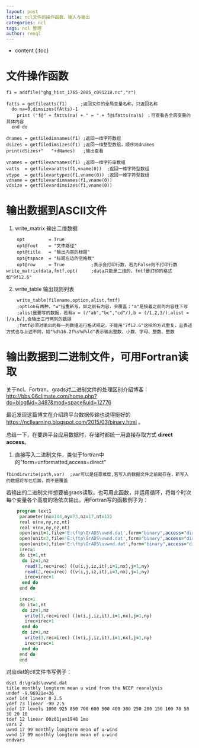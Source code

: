 ```yaml
---
layout: post
title: ncl文件的操作函数、输入与输出
categories: ncl
tags: ncl 整理
author: renql
---
```


* content
{:toc}

# 文件操作函数
```
f1 = addfile("ghg_hist_1765-2005_c091218.nc","r")
  
fatts = getfileatts(f1)     ;返回文件的全局变量名称，只返回名称
  do na=0,dimsizes(fAtts)-1
    print ("f@" + fAtts(na) + " = " + f@$fAtts(na)$) ；可查看各全局变量的具体内容
  end do
  
dnames = getfiledimnames(f1) ;返回一维字符数组
dsizes = getfiledimsizes(f1) ;返回一维整型数组，顺序同dnames
print(dSizes+"   "+dNames)   ;输出查看

vnames = getfilevarnames(f1) ;返回一维字符串数组
vatts  = getfilevaratts(f1,vname(0))  ;返回一维字符型数组
vtype  = getfilevartypes(f1,vname(0)) ;返回一维字符型数组
vdname = getfilevardimnames(f1,vname(0))
vdsize = getfilevardimsizes(f1,vname(0))
```




# 输出数据到ASCII文件
1. write_matrix 输出二维数据   
```
	opt 		= True
	opt@fout 	= "文件路径"
	opt@title 	= "输出内容的标题"
	opt@tspace  = "标题左边的空格数"
	opt@row 	= True 			;表示会打印行数，若为False则不打印行数
write_matrix(data,fmtf,opt)		;data只能是二维的，fmtf是打印的格式如"9f12.6"
```

2. write_table 输出规则列表
```
	write_table(filename,option,alist,fmtf)
	;option有两种，"w"指重新写，如之前有内容，会覆盖；"a"是接着之前的内容往下写
	;alist是要写的数据，若有a = (/"ab","bc","cd"/),b = (/1,2,3/),alist = [/a,b/],会输出三行两列的数据
	;fmtf必须对输出的每一列数据进行格式规定，不能用"7f12.6"这样的方式重复，且表述方式也与上述不同，如"%d%16.2f%s%d%ld"表示输出整数、小数、字母、整数、整数
```

# 输出数据到二进制文件，可用Fortran读取
关于ncl、Fortran、grads对二进制文件的处理区别介绍博客：<a href="http://bbs.06climate.com/home.php?do=blog&id=3487&mod=space&uid=12776" target="_blank"> http://bbs.06climate.com/home.php?do=blog&id=3487&mod=space&uid=12776 </a>

最近发现这篇博文在介绍跨平台数据传输也说得挺好的 <a href="https://ncllearning.blogspot.com/2015/03/binary.html" target="_blank"> https://ncllearning.blogspot.com/2015/03/binary.html </a>。  

总结一下，在要跨平台应用数据时，存储时都统一用直接存取方式 **direct access**。

1.  直接写入二进制文件，类似于fortran中的"form=unformatted,access=direct"
```
fbindirwrite(path,var)  ;var可以是任意维度,若写入的数据文件之前就存在，新写入的数据将写在后面，而不是覆盖
```

若输出的二进制文件想要被grads读取，也可用此函数，并运用循环，将每个时次每个变量各个高度的场依次输出，用Fortran写的函数例子为：
```fortran
    program text1
	 parameter(nx=144,ny=73,nz=17,nt=12)
	 real u(nx,ny,nz,nt)
	 real v(nx,ny,nz,nt)    
	 open(unit=1,file='E:\ftp\GrADS\uwnd.dat',form="binary",access="direct",recl=4*nx*ny)
	 open(unit=2,file='E:\ftp\GrADS\vwnd.dat',form="binary",access="direct",recl=4*nx*ny)
	 open(unit=3,file='E:\ftp\GrADS\uvwnd.dat',form="binary",access="direct",recl=4*nx*ny)
	 irec=1
	 do it=1,nt
	  do iz=1,nz
	   read(1,rec=irec) ((u(i,j,iz,it),i=1,nx),j=1,ny)
	   read(2,rec=irec) ((v(i,j,iz,it),i=1,nx),j=1,ny)
	   irec=irec+1
	  end do 
	 end do 
	 
	 irec=1
	 do it=1,nt 
	  do iz=1,nz
	   write(3,rec=irec) ((u(i,j,iz,it),i=1,nx),j=1,ny)
	   irec=irec+1
	  end do 
	  do iz=1,nz
	   write(3,rec=irec) ((v(i,j,iz,it),i=1,nx),j=1,ny)
	   irec=irec+1
	  end do 
	 end do
	 end 
```
对应dat的ctl文件书写例子：
```
dset d:\grads\uvwnd.dat
title monthly longterm mean u wind from the NCEP reanalysis
undef -9.96921e+36
xdef 144 linear 0 2.5
ydef 73 linear -90 2.5
zdef 17 levels 1000 925 850 700 600 500 400 300 250 200 150 100 70 50 30 20 10
tdef 12 linear 00z01jan1948 1mo
vars 2
uwnd 17 99 monthly longterm mean of u-wind
vwnd 17 99 monthly longterm mean of u-wind
endvars
```

